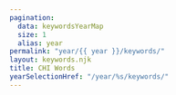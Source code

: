 ```yaml
---
pagination:
  data: keywordsYearMap
  size: 1
  alias: year
permalink: "year/{{ year }}/keywords/"
layout: keywords.njk
title: CHI Words
yearSelectionHref: "/year/%s/keywords/"
---
```


